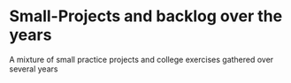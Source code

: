 # Small-Projects and backlog over the years
A mixture of small practice projects and college exercises gathered over several years
